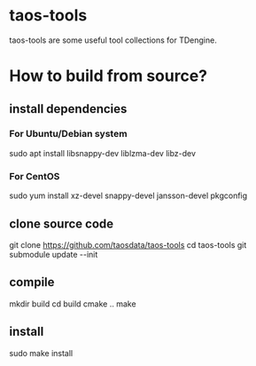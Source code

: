 # taos-tools
taos-tools are some useful tool collections for TDengine.

# How to build from source?

## install dependencies

### For Ubuntu/Debian system
sudo apt install libsnappy-dev liblzma-dev libz-dev

### For CentOS
sudo yum install xz-devel snappy-devel jansson-devel pkgconfig

## clone source code
git clone https://github.com/taosdata/taos-tools
cd taos-tools
git submodule update --init

## compile
mkdir build
cd build
cmake ..
make

## install
sudo make install


